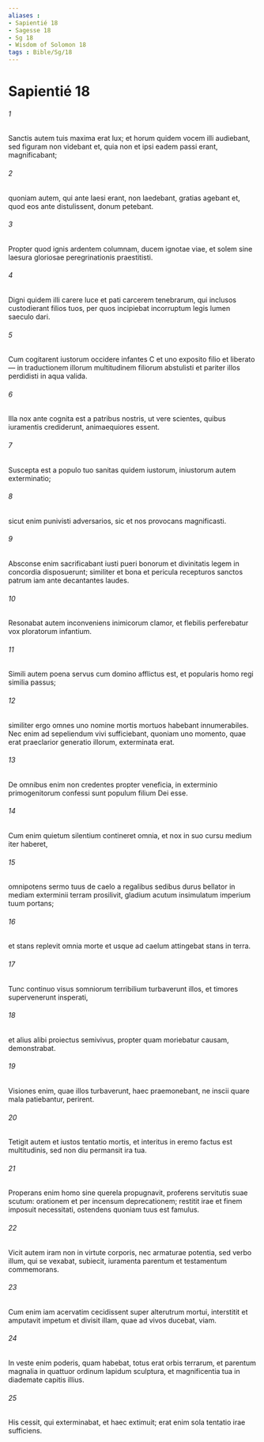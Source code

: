 ```yaml
---
aliases : 
- Sapientié 18
- Sagesse 18
- Sg 18
- Wisdom of Solomon 18
tags : Bible/Sg/18
---
```


# Sapientié 18

###### 1
Sanctis autem tuis maxima erat lux; et horum quidem vocem illi audiebant, sed figuram non videbant et, quia non et ipsi eadem passi erant, magnificabant;
###### 2
quoniam autem, qui ante laesi erant, non laedebant, gratias agebant et, quod eos ante distulissent, donum petebant.
###### 3
Propter quod ignis ardentem columnam, ducem ignotae viae, et solem sine laesura gloriosae peregrinationis praestitisti.
###### 4
Digni quidem illi carere luce et pati carcerem tenebrarum, qui inclusos custodierant filios tuos, per quos incipiebat incorruptum legis lumen saeculo dari.
###### 5
Cum cogitarent iustorum occidere infantes C et uno exposito filio et liberato — in traductionem illorum multitudinem filiorum abstulisti et pariter illos perdidisti in aqua valida.
###### 6
Illa nox ante cognita est a patribus nostris, ut vere scientes, quibus iuramentis crediderunt, animaequiores essent.
###### 7
Suscepta est a populo tuo sanitas quidem iustorum, iniustorum autem exterminatio;
###### 8
sicut enim punivisti adversarios, sic et nos provocans magnificasti.
###### 9
Absconse enim sacrificabant iusti pueri bonorum et divinitatis legem in concordia disposuerunt; similiter et bona et pericula recepturos sanctos patrum iam ante decantantes laudes.
###### 10
Resonabat autem inconveniens inimicorum clamor, et flebilis perferebatur vox ploratorum infantium.
###### 11
Simili autem poena servus cum domino afflictus est, et popularis homo regi similia passus;
###### 12
similiter ergo omnes uno nomine mortis mortuos habebant innumerabiles. Nec enim ad sepeliendum vivi sufficiebant, quoniam uno momento, quae erat praeclarior generatio illorum, exterminata erat.
###### 13
De omnibus enim non credentes propter veneficia, in exterminio primogenitorum confessi sunt populum filium Dei esse.
###### 14
Cum enim quietum silentium contineret omnia, et nox in suo cursu medium iter haberet,
###### 15
omnipotens sermo tuus de caelo a regalibus sedibus durus bellator in mediam exterminii terram prosilivit, gladium acutum insimulatum imperium tuum portans;
###### 16
et stans replevit omnia morte et usque ad caelum attingebat stans in terra.
###### 17
Tunc continuo visus somniorum terribilium turbaverunt illos, et timores supervenerunt insperati,
###### 18
et alius alibi proiectus semivivus, propter quam moriebatur causam, demonstrabat.
###### 19
Visiones enim, quae illos turbaverunt, haec praemonebant, ne inscii quare mala patiebantur, perirent.
###### 20
Tetigit autem et iustos tentatio mortis, et interitus in eremo factus est multitudinis, sed non diu permansit ira tua.
###### 21
Properans enim homo sine querela propugnavit, proferens servitutis suae scutum: orationem et per incensum deprecationem; restitit irae et finem imposuit necessitati, ostendens quoniam tuus est famulus.
###### 22
Vicit autem iram non in virtute corporis, nec armaturae potentia, sed verbo illum, qui se vexabat, subiecit, iuramenta parentum et testamentum commemorans.
###### 23
Cum enim iam acervatim cecidissent super alterutrum mortui, interstitit et amputavit impetum et divisit illam, quae ad vivos ducebat, viam.
###### 24
In veste enim poderis, quam habebat, totus erat orbis terrarum, et parentum magnalia in quattuor ordinum lapidum sculptura, et magnificentia tua in diademate capitis illius.
###### 25
His cessit, qui exterminabat, et haec extimuit; erat enim sola tentatio irae sufficiens.

